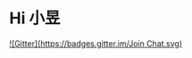 # Hi 小昱
[![Gitter](https://badges.gitter.im/Join Chat.svg)](https://gitter.im/nukr/query-databases?utm_source=badge&utm_medium=badge&utm_campaign=pr-badge&utm_content=badge)
